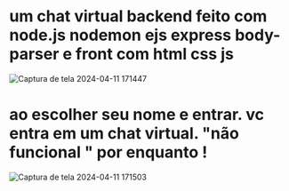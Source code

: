 # um chat virtual backend feito com node.js nodemon ejs express body-parser  e front com html css js 
![Captura de tela 2024-04-11 171447](https://github.com/Isaacovski/chat_virtual/assets/116040541/c103cda7-6c95-4234-acd0-05efa2605248)

# ao escolher seu nome e entrar. vc entra em um chat virtual. "não funcional " por enquanto !  

![Captura de tela 2024-04-11 171503](https://github.com/Isaacovski/chat_virtual/assets/116040541/8b07aef4-06c0-4c4a-9e85-07e000a1fbd9)
